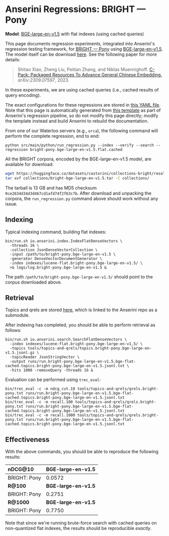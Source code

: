 # Anserini Regressions: BRIGHT &mdash; Pony

**Model**: [BGE-large-en-v1.5](https://huggingface.co/BAAI/bge-large-en-v1.5) with flat indexes (using cached queries)

This page documents regression experiments, integrated into Anserini's regression testing framework, for [BRIGHT &mdash; Pony](https://brightbenchmark.github.io/) using [BGE-large-en-v1.5](https://huggingface.co/BAAI/bge-large-en-v1.5).
The model itself can be download [here](https://huggingface.co/BAAI/bge-large-en-v1.5).
See the following paper for more details:

> Shitao Xiao, Zheng Liu, Peitian Zhang, and Niklas Muennighoff. [C-Pack: Packaged Resources To Advance General Chinese Embedding.](https://arxiv.org/abs/2309.07597) _arXiv:2309.07597_, 2023.

In these experiments, we are using cached queries (i.e., cached results of query encoding).

The exact configurations for these regressions are stored in [this YAML file](../../src/main/resources/regression/bright-pony.bge-large-en-v1.5.flat.cached.yaml).
Note that this page is automatically generated from [this template](../../src/main/resources/docgen/templates/bright-pony.bge-large-en-v1.5.flat.cached.template) as part of Anserini's regression pipeline, so do not modify this page directly; modify the template instead and build Anserini to rebuild the documentation.

From one of our Waterloo servers (e.g., `orca`), the following command will perform the complete regression, end to end:

```
python src/main/python/run_regression.py --index --verify --search --regression bright-pony.bge-large-en-v1.5.flat.cached
```

All the BRIGHT corpora, encoded by the BGE-large-en-v1.5 model, are available for download:

```bash
wget https://huggingface.co/datasets/castorini/collections-bright/resolve/main/bright-bge-large-en-v1.5.tar -P collections/
tar xvf collections/bright-bge-large-en-v1.5.tar -C collections/
```

The tarball is 13 GB and has MD5 checksum `0ce2634d34d3d467cd1afd74f2f63c7b`.
After download and unpacking the corpora, the `run_regression.py` command above should work without any issue.

## Indexing

Typical indexing command, building flat indexes:

```
bin/run.sh io.anserini.index.IndexFlatDenseVectors \
  -threads 16 \
  -collection JsonDenseVectorCollection \
  -input /path/to/bright-pony.bge-large-en-v1.5 \
  -generator DenseVectorDocumentGenerator \
  -index indexes/lucene-flat.bright-pony.bge-large-en-v1.5/ \
  >& logs/log.bright-pony.bge-large-en-v1.5 &
```

The path `/path/to/bright-pony.bge-large-en-v1.5/` should point to the corpus downloaded above.

## Retrieval

Topics and qrels are stored [here](https://github.com/castorini/anserini-tools/tree/master/topics-and-qrels), which is linked to the Anserini repo as a submodule.

After indexing has completed, you should be able to perform retrieval as follows:

```
bin/run.sh io.anserini.search.SearchFlatDenseVectors \
  -index indexes/lucene-flat.bright-pony.bge-large-en-v1.5/ \
  -topics tools/topics-and-qrels/topics.bright-pony.bge-large-en-v1.5.jsonl.gz \
  -topicReader JsonStringVector \
  -output runs/run.bright-pony.bge-large-en-v1.5.bge-flat-cached.topics.bright-pony.bge-large-en-v1.5.jsonl.txt \
  -hits 1000 -removeQuery -threads 16 &
```

Evaluation can be performed using `trec_eval`:

```
bin/trec_eval -c -m ndcg_cut.10 tools/topics-and-qrels/qrels.bright-pony.txt runs/run.bright-pony.bge-large-en-v1.5.bge-flat-cached.topics.bright-pony.bge-large-en-v1.5.jsonl.txt
bin/trec_eval -c -m recall.100 tools/topics-and-qrels/qrels.bright-pony.txt runs/run.bright-pony.bge-large-en-v1.5.bge-flat-cached.topics.bright-pony.bge-large-en-v1.5.jsonl.txt
bin/trec_eval -c -m recall.1000 tools/topics-and-qrels/qrels.bright-pony.txt runs/run.bright-pony.bge-large-en-v1.5.bge-flat-cached.topics.bright-pony.bge-large-en-v1.5.jsonl.txt
```

## Effectiveness

With the above commands, you should be able to reproduce the following results:

| **nDCG@10**                                                                                                  | **BGE-large-en-v1.5**|
|:-------------------------------------------------------------------------------------------------------------|-----------|
| BRIGHT: Pony                                                                                                 | 0.0572    |
| **R@100**                                                                                                    | **BGE-large-en-v1.5**|
| BRIGHT: Pony                                                                                                 | 0.2751    |
| **R@1000**                                                                                                   | **BGE-large-en-v1.5**|
| BRIGHT: Pony                                                                                                 | 0.7750    |

Note that since we're running brute-force search with cached queries on non-quantized flat indexes, the results should be reproducible _exactly_.
